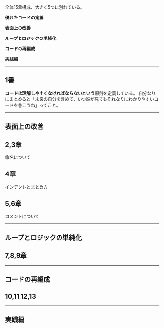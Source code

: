 全体15章構成、大きく5つに別れている。

**優れたコードの定義**

**表面上の改善**

**ループとロジックの単純化**

**コードの再編成**

**実践編**

---

## 1書
**コードは理解しやすくなければならないという**原則を定義している。
自分なりにまとめると「未来の自分を含めて、いつ誰が見てもそれなりにわかりやすいコードを書こうね」ってこと。

---

## 表面上の改善

## 2,3章
命名について

## 4章
インデントとまとめ方

## 5,6章
コメントについて

---

## ループとロジックの単純化

## 7,8,9章

---

## コードの再編成

## 10,11,12,13

---

## 実践編

